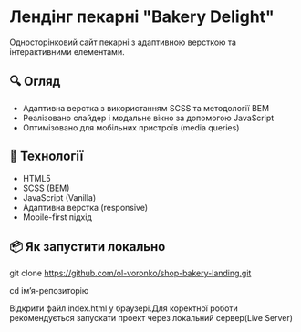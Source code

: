 # Лендінг пекарні "Bakery Delight"

Односторінковий сайт пекарні з адаптивною версткою та інтерактивними елементами.

## 🔍 Огляд

- Адаптивна верстка з використанням SCSS та методології BEM
- Реалізовано слайдер і модальне вікно за допомогою JavaScript
- Оптимізовано для мобільних пристроїв (media queries)

## 🧰 Технології

- HTML5
- SCSS (BEM)
- JavaScript (Vanilla)
- Адаптивна верстка (responsive)
- Mobile-first підхід

## 📦 Як запустити локально

git clone https://github.com/ol-voronko/shop-bakery-landing.git

cd ім’я-репозиторію

Відкрити файл index.html у браузері.Для коректної роботи рекомендується запускати проект через локальний сервер(Live Server)
